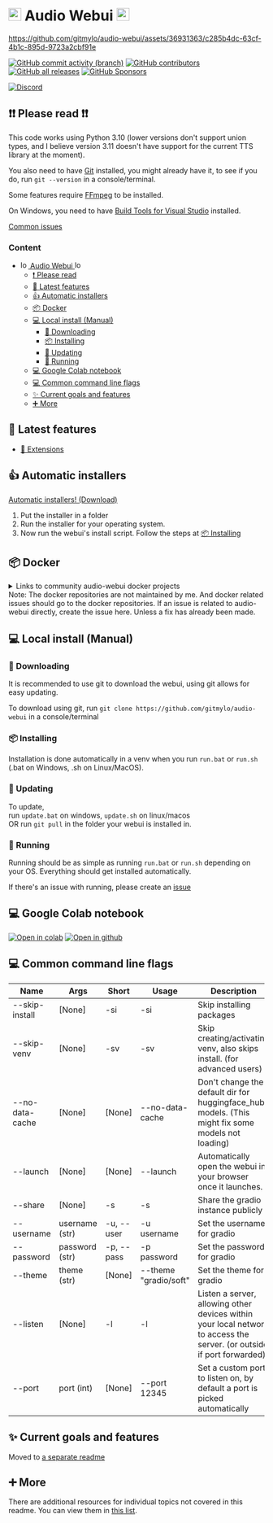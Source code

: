 # <img alt="logo" height="25" src="assets/logo.png" width="25"/> Audio Webui <img alt="logo" height="25" src="assets/logo.png" width="25"/>


https://github.com/gitmylo/audio-webui/assets/36931363/c285b4dc-63cf-4b1c-895d-9723a2cbf91e


[![GitHub commit activity (branch)](https://img.shields.io/github/commit-activity/t/gitmylo/audio-webui)](https://github.com/gitmylo/audio-webui/commits/master)
[![GitHub contributors](https://img.shields.io/github/contributors-anon/gitmylo/audio-webui)](https://github.com/gitmylo/audio-webui/graphs/contributors)
[![GitHub all releases](https://img.shields.io/github/downloads/gitmylo/audio-webui/total?label=installer%20downloads)](https://github.com/gitmylo/audio-webui/releases/tag/Installers)
[![GitHub Sponsors](https://img.shields.io/github/sponsors/gitmylo?label=github+sponsors+supporters)](https://github.com/sponsors/gitmylo)

[![Discord](https://img.shields.io/discord/1118525872882843711?style=flat&label=discord)](https://discord.gg/NB86C3Szkg)


## ❗❗ Please read ❗❗
This code works using Python 3.10 (lower versions don't support union types, and I believe version 3.11 doesn't have support for the current TTS library at the moment).

You also need to have [Git](https://git-scm.com/downloads) installed, you might already have it, to see if you do, run `git --version` in a console/terminal.

Some features require [FFmpeg](http://ffmpeg.org/) to be installed.

On Windows, you need to have [Build Tools for Visual Studio](https://aka.ms/vs/17/release/vs_BuildTools.exe) installed.

[Common issues](https://github.com/gitmylo/audio-webui/blob/master/readme/common_issues.md)

<!-- TOC -->
### Content
* [<img alt="logo" height="15" src="assets/logo.png" width="15"/> Audio Webui <img alt="logo" height="15" src="assets/logo.png" width="15"/>](#img-altlogo-height25-srcassetslogopng-width25-audio-webui-img-altlogo-height25-srcassetslogopng-width25)
  * [❗ Please read](#-please-read-)
  * [📰 Latest features](#-latest-features)
  * [👍 Automatic installers](#-automatic-installers)
  * [📦 Docker](#-docker)
  * [💻 Local install (Manual)](#-local-install-manual)
    * [🔽 Downloading](#-downloading)
    * [📦 Installing](#-installing)
    * [🔼 Updating](#-updating)
    * [🏃‍ Running](#-running)
  * [💻 Google Colab notebook](#-google-colab-notebook)
  * [💻 Common command line flags](#-common-command-line-flags)
  * [✨ Current goals and features](#-current-goals-and-features-)
  * [➕ More](#-more)
<!-- TOC -->

## 📰 Latest features
* [🧩 Extensions](readme/extensions/index.md)

## 👍 Automatic installers
[Automatic installers! (Download)](https://github.com/gitmylo/audio-webui/releases/tag/Installers)
1. Put the installer in a folder
2. Run the installer for your operating system.
3. Now run the webui's install script. Follow the steps at [📦 Installing](#-installing)

## 📦 Docker
<details>
<summary>Links to community audio-webui docker projects</summary>

* https://github.com/LajaSoft/audio-webui-docker (Docker compose which downloads jacen92's fork)
* https://github.com/jacen92/audio-webui-docker (Fork of audio-webui which includes docker compose)

</details>
Note: The docker repositories are not maintained by me. And docker related issues should go to the docker repositories.  
If an issue is related to audio-webui directly, create the issue here. Unless a fix has already been made.

## 💻 Local install (Manual)
### 🔽 Downloading
It is recommended to use git to download the webui, using git allows for easy updating.

To download using git, run `git clone https://github.com/gitmylo/audio-webui` in a console/terminal

### 📦 Installing
Installation is done automatically in a venv when you run `run.bat` or `run.sh` (.bat on Windows, .sh on Linux/MacOS).

### 🔼 Updating
To update,  
run `update.bat` on windows, `update.sh` on linux/macos  
OR run `git pull` in the folder your webui is installed in.

### 🏃‍ Running
Running should be as simple as running `run.bat` or `run.sh` depending on your OS.
Everything should get installed automatically.

If there's an issue with running, please create an [issue](https://github.com/gitmylo/audio-webui/issues)

## 💻 Google Colab notebook
[![Open in colab](https://colab.research.google.com/assets/colab-badge.svg)](https://colab.research.google.com/github/gitmylo/audio-webui/blob/master/audio_webui_colab.ipynb) [![Open in github](https://img.shields.io/badge/Open%20in%20GitHub-green?logo=github&labelColor=555
)](audio_webui_colab.ipynb)

## 💻 Common command line flags

| Name            | Args                                   | Short      | Usage                 | Description                                                                                                            |
|-----------------|----------------------------------------|------------|-----------------------|------------------------------------------------------------------------------------------------------------------------|
| --skip-install  | [None]                                 | -si        | -si                   | Skip installing packages                                                                                               |
| --skip-venv     | [None]                                 | -sv        | -sv                   | Skip creating/activating venv, also skips install. (for advanced users)                                                |
| --no-data-cache | [None]                                 | [None]     | --no-data-cache       | Don't change the default dir for huggingface_hub models. (This might fix some models not loading)                      |
| --launch        | [None]                                 | [None]     | --launch              | Automatically open the webui in your browser once it launches.                                                         |
| --share         | [None]                                 | -s         | -s                    | Share the gradio instance publicly                                                                                     |
| --username      | username (str)                         | -u, --user | -u username           | Set the username for gradio                                                                                            |
| --password      | password (str)                         | -p, --pass | -p password           | Set the password for gradio                                                                                            |
| --theme         | theme (str)                            | [None]     | --theme "gradio/soft" | Set the theme for gradio                                                                                               |
| --listen        | [None]                                 | -l         | -l                    | Listen a server, allowing other devices within your local network to access the server. (or outside if port forwarded) |
| --port          | port (int)                             | [None]     | --port 12345          | Set a custom port to listen on, by default a port is picked automatically                                              |

## ✨ Current goals and features
Moved to [a separate readme](readme/features.md)

## ➕ More
There are additional resources for individual topics not covered in this readme. You can view them in [this list](readme/readme.md).
